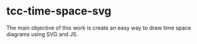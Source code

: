 # tcc-time-space-svg
The main objective of this work is create an easy way to draw time space diagrams using SVG and JS.
